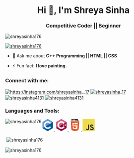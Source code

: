 <h1 align="center">Hi 👋, I'm Shreya Sinha</h1>

<h3 align="center">Competitive Coder || Beginner</h3>

 

<p align="left"> <img src="https://komarev.com/ghpvc/?username=shreyasinha176&label=Profile%20views&color=0e75b6&style=flat" alt="shreyasinha176" /> </p>

 

<p align="left"> <a href="https://github.com/ryo-ma/github-profile-trophy"><img src="https://github-profile-trophy.vercel.app/?username=shreyasinha176" alt="shreyasinha176" /></a> </p>

 
 


- 💬 Ask me about **C++ Programming || HTML || CSS**

  

- ⚡ Fun fact: **I love painting.**

 

<h3 align="left">Connect with me:</h3>

<p align="left">


<a href="https://instagram.com/https://instagram.com/shreyasinha__17" target="blank"><img align="center" src="https://raw.githubusercontent.com/rahuldkjain/github-profile-readme-generator/master/src/images/icons/Social/instagram.svg" alt="https://instagram.com/shreyasinha__17" height="30" width="40" /></a>
<a href="https://www.codechef.com/users/shreyasinha_17" target="blank"><img align="center" src="https://cdn.jsdelivr.net/npm/simple-icons@3.1.0/icons/codechef.svg" alt="shreyasinha_17" height="30" width="40" /></a>
<a href="https://www.hackerrank.com/shreyasinha4131" target="blank"><img align="center" src="https://raw.githubusercontent.com/rahuldkjain/github-profile-readme-generator/master/src/images/icons/Social/hackerrank.svg" alt="shreyasinha4131" height="30" width="40" /></a>
<a href="https://auth.geeksforgeeks.org/user/shreyasinha4131" target="blank"><img align="center" src="https://raw.githubusercontent.com/rahuldkjain/github-profile-readme-generator/master/src/images/icons/Social/geeks-for-geeks.svg" alt="shreyasinha4131" height="30" width="40" /></a>

</p>

 

<h3 align="left">Languages and Tools:</h3>

<p align="left"> <a href="https://www.cprogramming.com/" target="_blank"> <img src="https://raw.githubusercontent.com/devicons/devicon/master/icons/c/c-original.svg" alt="c" width="40" height="40"/> </a> <a href="https://www.w3schools.com/cpp/" target="_blank"> <img src="https://raw.githubusercontent.com/devicons/devicon/master/icons/cplusplus/cplusplus-original.svg" alt="cplusplus" width="40" height="40"/> </a> <a href="https://www.w3.org/html/" target="_blank"> <img src="https://raw.githubusercontent.com/devicons/devicon/master/icons/html5/html5-original-wordmark.svg" alt="html5" width="40" height="40"/> </a>  <a href="https://developer.mozilla.org/en-US/docs/Web/JavaScript" target="_blank"> <img src="https://raw.githubusercontent.com/devicons/devicon/master/icons/javascript/javascript-original.svg" alt="javascript" width="40" height="40"/> </a> <a 
 

<p><img align="left" src="https://github-readme-stats.vercel.app/api/top-langs?username=shreyasinha176&show_icons=true&locale=en&layout=compact" alt="shreyasinha176" /></p>

<p>&nbsp;<img align="center" src="https://github-readme-stats.vercel.app/api?username=shreyasinha176&show_icons=true&locale=en" alt="shreyasinha176" /></p>

<p><img align="center" src="https://github-readme-streak-stats.herokuapp.com/?user=shreyasinha176&" alt="shreyasinha176" /></p>

 
